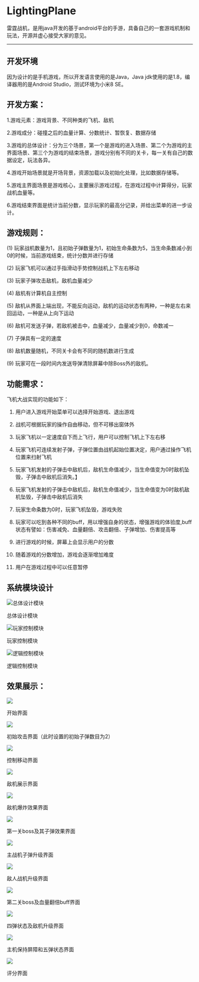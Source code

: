 # LightingPlane
雷霆战机，是用java开发的基于android平台的手游，具备自己的一套游戏机制和玩法，开源并虚心接受大家的意见。


----------

## 开发环境
因为设计的是手机游戏，所以开发语言使用的是Java，Java jdk使用的是1.8，编译器用的是Android Studio，测试环境为小米8 SE。

## 开发方案：

1.游戏元素：游戏背景、不同种类的飞机、敌机

2.游戏成分：碰撞之后的血量计算、分数统计、暂恢复、数据存储

3.游戏的总体设计：分为三个场景，第一个是游戏的进入场景、第二个为游戏的主界面场景、第三个为游戏的结束场景，游戏分别有不同的关卡，每一关有自己的数据设定，玩法各异。

4.游戏开始场景就是开场背景，资源加载以及初始化处理，比如数据存储等。

5.游戏主界面场景是游戏核心，主要展示游戏过程，在游戏过程中计算得分，玩家战机血量等。

6.游戏结束界面是统计当前分数，显示玩家的最高分记录，并给出菜单的进一步设计。

## 游戏规则：

(1) 玩家战机数量为1，且初始子弹数量为1，初始生命条数为5，当生命条数减小到0的时候，当前游戏结束，统计分数并进行存储

(2) 玩家飞机可以通过手指滑动手势控制战机上下左右移动

(3) 玩家子弹攻击敌机，敌机血量减少

(4) 敌机有计算机自主控制

(5) 敌机从界面上端出现，不能反向运动，敌机的运动状态有两种，一种是左右来回运动，一种是从上向下运动

(6) 敌机可发送子弹，若敌机被击中，血量减少，血量减少到0，命数减一

(7) 子弹具有一定的速度

(8) 敌机数量随机，不同关卡会有不同的随机数进行生成

(9) 玩家可在一段时间内发送导弹清除屏幕中除Boss外的敌机。

## 功能需求：

飞机大战实现的功能如下：

1)	用户进入游戏开始菜单可以选择开始游戏、退出游戏

2)	战机可根据玩家的操作自由移动，但不可移出窗体外

3)	玩家飞机以一定速度自下而上飞行，用户可以控制飞机上下左右移

4)	玩家飞机可连续发射子弹，子弹位置由战机起始位置决定，用户通过操作飞机位置来扫射飞机

5)	玩家飞机发射的子弹击中敌机后，敌机生命值减少，当生命值变为0时敌机坠毁，子弹击中敌机后消失。】

6)	玩家飞机发射的子弹击中敌机后，敌机生命值减少，当生命值变为0时敌机敌机坠毁，子弹击中敌机后消失

7)	玩家生命条数为0时，玩家飞机坠毁，游戏失败

8)	玩家可以吃到各种不同的buff，用以增强自身的状态，增强游戏的体验度,buff状态有譬如：伤害减免、血量翻倍、攻击翻倍、子弹增加、伤害提高等

9)	进行游戏的时候，屏幕上会显示用户的分数

10)	随着游戏的分数增加，游戏会逐渐增加难度

11)	用户在游戏过程中可以任意暂停

## 系统模块设计
 
![总体设计模块](/images/0.png)

总体设计模块


![玩家控制模块](/images/1.png)
 
玩家控制模块


 ![逻辑控制模块](/images/2.png)

逻辑控制模块


## 效果展示：

![](/images/3.png)

开始界面

![](/images/4.png)
 
初始攻击界面（此时设置的初始子弹数目为2）
 
![](/images/5.png)

控制移动界面
 
![](/images/6.png)

敌机展示界面

![](/images/7.png)
 
敌机爆炸效果界面

![](/images/8.png)

第一关boss及其子弹效果界面

![](/images/9.png)
 
主战机子弹升级界面

![](/images/10.png)

敌人战机升级界面
 
![](/images/11.png)

第二关boss及血量翻倍buff界面

![](/images/12.png)
 
四弹状态及敌机升级界面

![](/images/13.png)
 
主机保持屏障和五弹状态界面

![](/images/14.png)
 
评分界面
